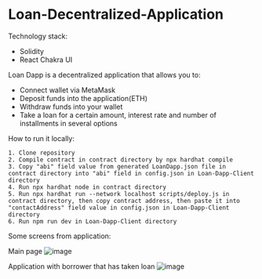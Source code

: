 # Loan-Decentralized-Application

Technology stack:
  - Solidity 
  - React Chakra  UI

Loan Dapp is a decentralized application that allows you to:
  - Connect wallet via MetaMask
  - Deposit funds into the application(ETH)
  - Withdraw funds into your wallet
  - Take a loan for a certain amount, interest rate and number of installments in several options
  
How to run it locally:

    1. Clone repository
    2. Compile contract in contract directory by npx hardhat compile
    3. Copy "abi" field value from generated LoanDapp.json file in contract directory into "abi" field in config.json in Loan-Dapp-Client directory
    4. Run npx hardhat node in contract directory
    5. Run npx hardhat run --network localhost scripts/deploy.js in contract directory, then copy contract address, then paste it into "contactAddress" field value in config.json in Loan-Dapp-Client directory
    6. Run npm run dev in Loan-Dapp-Client directory
  
Some screens from application:

Main page
![image](https://user-images.githubusercontent.com/93645494/202867165-8544a9d6-de7e-407b-a2ad-6837d9b0442c.png)


Application with borrower that has taken loan
![image](https://user-images.githubusercontent.com/93645494/202867126-d27f386f-01a6-44c4-9574-528951f85645.png)

  

